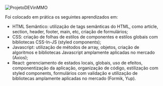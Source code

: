 
![ProjetoDEVinMMO](https://user-images.githubusercontent.com/93357799/157568837-5bf2b9bc-0752-4a3f-827b-fecfa22be2a9.png)

Foi colocado em prática os seguintes aprendizados em:

- HTML Semântico: utilização de tags semânticas do HTML, como article, section, header, footer, main, etc, criação de formulários;
- CSS: criação de folhas de estilos de componentes e estilos globais com bibliotecas CSS-In-JS (styled components);
- Javascript: utilização de métodos de array, objetos, criação de algoritmos e bibliotecas Javascript amplamente aplicadas no mercado (Axios);
- React: gerenciamento de estados locais, globais, uso de efeitos, componentização da aplicação, organização de código, estilização com styled components, formulários com validação e utilização de bibliotecas amplamente aplicadas no mercado (Formik, Yup).

